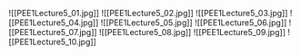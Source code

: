 ![[PEE1Lecture5_01.jpg]]
![[PEE1Lecture5_02.jpg]]
![[PEE1Lecture5_03.jpg]]
![[PEE1Lecture5_04.jpg]]
![[PEE1Lecture5_05.jpg]]
![[PEE1Lecture5_06.jpg]]
![[PEE1Lecture5_07.jpg]]
![[PEE1Lecture5_08.jpg]]
![[PEE1Lecture5_09.jpg]]
![[PEE1Lecture5_10.jpg]]